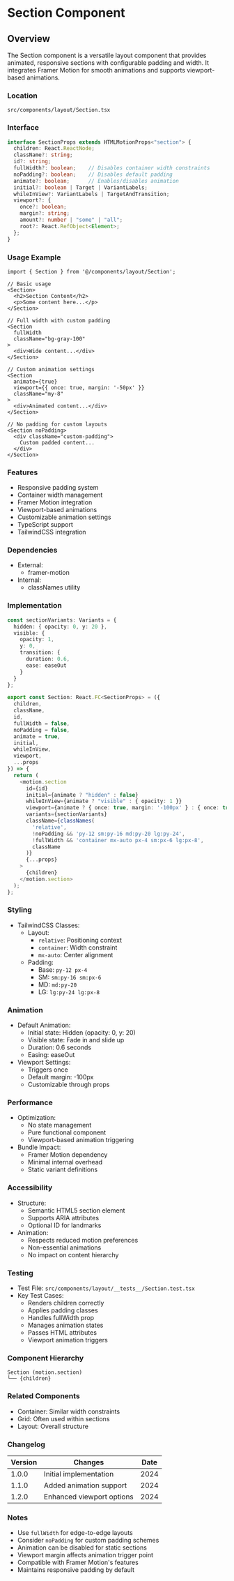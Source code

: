 # Section Component

## Overview
The Section component is a versatile layout component that provides animated, responsive sections with configurable padding and width. It integrates Framer Motion for smooth animations and supports viewport-based animations.

### Location
`src/components/layout/Section.tsx`

### Interface
```typescript
interface SectionProps extends HTMLMotionProps<"section"> {
  children: React.ReactNode;
  className?: string;
  id?: string;
  fullWidth?: boolean;    // Disables container width constraints
  noPadding?: boolean;    // Disables default padding
  animate?: boolean;      // Enables/disables animation
  initial?: boolean | Target | VariantLabels;
  whileInView?: VariantLabels | TargetAndTransition;
  viewport?: {
    once?: boolean;
    margin?: string;
    amount?: number | "some" | "all";
    root?: React.RefObject<Element>;
  };
}
```

### Usage Example
```tsx
import { Section } from '@/components/layout/Section';

// Basic usage
<Section>
  <h2>Section Content</h2>
  <p>Some content here...</p>
</Section>

// Full width with custom padding
<Section
  fullWidth
  className="bg-gray-100"
>
  <div>Wide content...</div>
</Section>

// Custom animation settings
<Section
  animate={true}
  viewport={{ once: true, margin: '-50px' }}
  className="my-8"
>
  <div>Animated content...</div>
</Section>

// No padding for custom layouts
<Section noPadding>
  <div className="custom-padding">
    Custom padded content...
  </div>
</Section>
```

### Features
- Responsive padding system
- Container width management
- Framer Motion integration
- Viewport-based animations
- Customizable animation settings
- TypeScript support
- TailwindCSS integration

### Dependencies
- External:
  - framer-motion
- Internal:
  - classNames utility

### Implementation
```typescript
const sectionVariants: Variants = {
  hidden: { opacity: 0, y: 20 },
  visible: {
    opacity: 1,
    y: 0,
    transition: {
      duration: 0.6,
      ease: easeOut
    }
  }
};

export const Section: React.FC<SectionProps> = ({
  children,
  className,
  id,
  fullWidth = false,
  noPadding = false,
  animate = true,
  initial,
  whileInView,
  viewport,
  ...props
}) => {
  return (
    <motion.section
      id={id}
      initial={animate ? "hidden" : false}
      whileInView={animate ? "visible" : { opacity: 1 }}
      viewport={animate ? { once: true, margin: '-100px' } : { once: true }}
      variants={sectionVariants}
      className={classNames(
        'relative',
        !noPadding && 'py-12 sm:py-16 md:py-20 lg:py-24',
        !fullWidth && 'container mx-auto px-4 sm:px-6 lg:px-8',
        className
      )}
      {...props}
    >
      {children}
    </motion.section>
  );
};
```

### Styling
- TailwindCSS Classes:
  - Layout:
    - `relative`: Positioning context
    - `container`: Width constraint
    - `mx-auto`: Center alignment
  - Padding:
    - Base: `py-12 px-4`
    - SM: `sm:py-16 sm:px-6`
    - MD: `md:py-20`
    - LG: `lg:py-24 lg:px-8`

### Animation
- Default Animation:
  - Initial state: Hidden (opacity: 0, y: 20)
  - Visible state: Fade in and slide up
  - Duration: 0.6 seconds
  - Easing: easeOut
- Viewport Settings:
  - Triggers once
  - Default margin: -100px
  - Customizable through props

### Performance
- Optimization:
  - No state management
  - Pure functional component
  - Viewport-based animation triggering
- Bundle Impact:
  - Framer Motion dependency
  - Minimal internal overhead
  - Static variant definitions

### Accessibility
- Structure:
  - Semantic HTML5 section element
  - Supports ARIA attributes
  - Optional ID for landmarks
- Animation:
  - Respects reduced motion preferences
  - Non-essential animations
  - No impact on content hierarchy

### Testing
- Test File: `src/components/layout/__tests__/Section.test.tsx`
- Key Test Cases:
  - Renders children correctly
  - Applies padding classes
  - Handles fullWidth prop
  - Manages animation states
  - Passes HTML attributes
  - Viewport animation triggers

### Component Hierarchy
```
Section (motion.section)
└── {children}
```

### Related Components
- Container: Similar width constraints
- Grid: Often used within sections
- Layout: Overall structure

### Changelog
| Version | Changes | Date |
|---------|---------|------|
| 1.0.0   | Initial implementation | 2024 |
| 1.1.0   | Added animation support | 2024 |
| 1.2.0   | Enhanced viewport options | 2024 |

### Notes
- Use `fullWidth` for edge-to-edge layouts
- Consider `noPadding` for custom padding schemes
- Animation can be disabled for static sections
- Viewport margin affects animation trigger point
- Compatible with Framer Motion's features
- Maintains responsive padding by default
